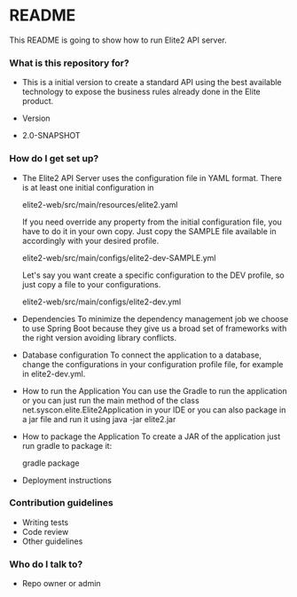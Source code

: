 # README #

This README is going to show how to run Elite2 API server.

### What is this repository for? ###

* This is a initial version to create a standard API using the
  best available technology to expose the business rules
  already done in the Elite product.   
  
* Version 
* 2.0-SNAPSHOT

### How do I get set up? ###

* The Elite2 API Server uses the configuration file in YAML format. There is at least one initial configuration in

    elite2-web/src/main/resources/elite2.yaml
       
  If you need override any property from the initial configuration file, you have to do it in your own copy. Just copy
  the SAMPLE file available in accordingly with your desired profile. 
    
    elite2-web/src/main/configs/elite2-dev-SAMPLE.yml
  
  Let's say you want create a specific configuration to the DEV profile, so just copy a file to your configurations.
       
    elite2-web/src/main/configs/elite2-dev.yml
    
* Dependencies
  To minimize the dependency management job we choose to use Spring Boot because they give us a broad set of
  frameworks with the right version avoiding library conflicts.
  
* Database configuration
  To connect the application to a database, change the configurations in your configuration profile file, for example in elite2-dev.yml.
  
* How to run the Application
  You can use the Gradle to run the application or you can just run the main method of the class 
  net.syscon.elite.Elite2Application in your IDE or you can also package in a jar file and run it using
  java -jar elite2.jar
  
* How to package the Application
  To create a JAR of the application just run gradle to package it:
    
    gradle package
    

* Deployment instructions


### Contribution guidelines ###

* Writing tests
* Code review
* Other guidelines

### Who do I talk to? ###

* Repo owner or admin




